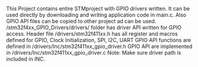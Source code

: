 This Project contains entire STMproject with GPIO drivers written. It can be used directly by downloading and writing application code in main.c. Also GPIO API files can be copied to other project ad can be used.
/stm32f4xx_GPIO_Drivers/drivers/ folder has driver API written for GPIO access. 
Header file /drivers/stm32f411xx.h  has all register and macros defined for GPIO, Clock Initialization, SPI, I2C, UART
GPIO API functions are defined in /drivers/Inc/stm32f411xx_gpio_driver.h
GPIO API are implemented in /drivers/Inc/stm32f411xx_gpio_driver.c
Note: Make sure driver path is included in INC.

